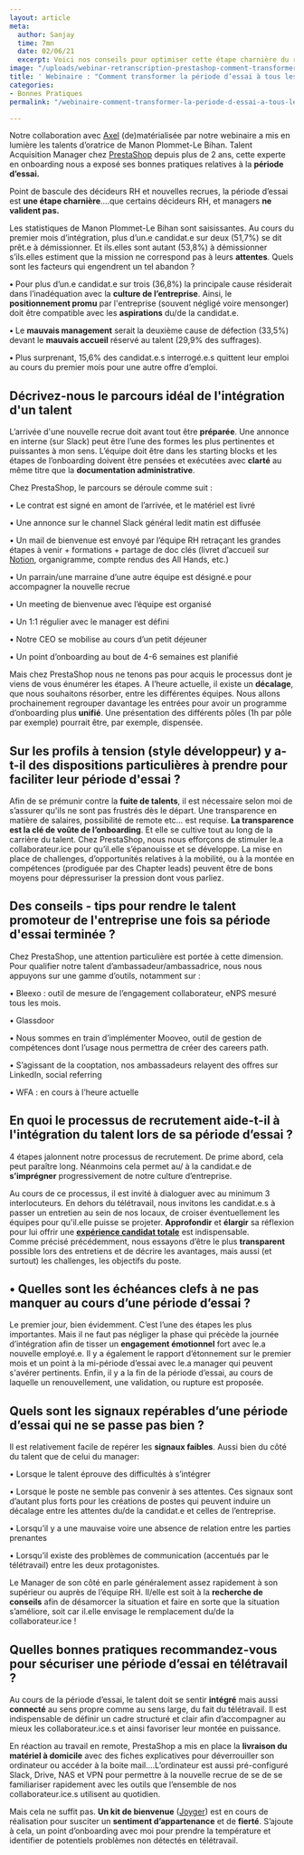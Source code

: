 ```yaml
---
layout: article
meta:
  author: Sanjay
  time: 7mn
  date: 02/06/21
  excerpt: Voici nos conseils pour optimiser cette étape charnière du recrutement
image: "/uploads/webinar-retranscription-prestashop-comment-transformer-la-periode-d-essai-a-tous-les-couts-5.png"
title: ' Webinaire : "Comment transformer la période d’essai à tous les coups ?" '
categories:
- Bonnes Pratiques
permalink: "/webinaire-comment-transformer-la-periode-d-essai-a-tous-les-coups/"

---
```

Notre collaboration avec [Axel](https://www.heyaxel.com/) (de)matérialisée par notre webinaire a mis en lumière les talents d’oratrice de Manon Plommet-Le Bihan. Talent Acquisition Manager chez [PrestaShop](https://blog.refty.co/comment-prestashop-a-structure-son-processus-de-recrutement/) depuis plus de 2 ans, cette experte en onboarding nous a exposé ses bonnes pratiques relatives à la **période d’essai.**

Point de bascule des décideurs RH et nouvelles recrues, la période d’essai est **une étape charnière**….que certains décideurs RH, et managers **ne valident pas.**

Les statistiques de Manon Plommet-Le Bihan sont saisissantes. Au cours du premier mois d’intégration, plus d’un.e candidat.e sur deux (51,7%) se dit prêt.e à démissionner. Et ils.elles sont autant (53,8%) à démissionner s’ils.elles estiment que la mission ne correspond pas à leurs **attentes**. Quels sont les facteurs qui engendrent un tel abandon ?

**•** Pour plus d’un.e candidat.e sur trois (36,8%) la principale cause résiderait dans l’inadéquation avec la **culture de l’entreprise**. Ainsi, le **positionnement promu** par l'entreprise (souvent négligé voire mensonger) doit être compatible avec les **aspirations** du/de la candidat.e. 

**•** Le **mauvais management** serait la deuxième cause de défection (33,5%) devant le **mauvais accueil** réservé au talent (29,9% des suffrages). 

**•** Plus surprenant, 15,6% des candidat.e.s interrogé.e.s quittent leur emploi au cours du premier mois pour une autre offre d’emploi.

## **Décrivez-nous le parcours idéal de l'intégration d'un talent**

L’arrivée d'une nouvelle recrue doit avant tout être **préparée**. Une annonce en interne (sur Slack) peut être l’une des formes les plus pertinentes et puissantes à mon sens. L’équipe doit être dans les starting blocks et les étapes de l’onboarding doivent être pensées et exécutées avec **clarté** au même titre que la **documentation administrative**.

Chez PrestaShop, le parcours se déroule comme suit :

• Le contrat est signé en amont de l’arrivée, et le matériel est livré

• Une annonce sur le channel Slack général ledit matin est diffusée

• Un mail de bienvenue est envoyé par l’équipe RH retraçant les grandes étapes à venir + formations + partage de doc clés (livret d’accueil sur [Notion](https://www.notion.so/), organigramme, compte rendus des All Hands, etc.)

• Un parrain/une marraine d’une autre équipe est désigné.e pour accompagner la nouvelle recrue

• Un meeting de bienvenue avec l’équipe est organisé

• Un 1:1 régulier avec le manager est défini

• Notre CEO se mobilise au cours d’un petit déjeuner

• Un point d’onboarding au bout de 4-6 semaines est planifié

Mais chez PrestaShop nous ne tenons pas pour acquis le processus dont je viens de vous énumérer les étapes. A l’heure actuelle, il existe un **décalage**, que nous souhaitons résorber, entre les différentes équipes. Nous allons prochainement regrouper davantage les entrées pour avoir un programme d’onboarding plus **unifié**. Une présentation des différents pôles (1h par pôle par exemple) pourrait être, par exemple, dispensée. 

## **Sur les profils à tension (style développeur) y a-t-il des dispositions particulières à prendre pour faciliter leur période d'essai ?**

Afin de se prémunir contre la **fuite de talents**, il est nécessaire selon moi de s’assurer qu'ils ne sont pas frustrés dès le départ. Une transparence en matière de salaires, possibilité de remote etc… est requise. **La transparence est la clé de voûte de l’onboarding**. Et elle se cultive tout au long de la carrière du talent. Chez PrestaShop, nous nous efforçons de stimuler le.a collaborateur.ice pour qu’il.elle s’épanouisse et se développe. La mise en place de challenges, d’opportunités relatives à la mobilité, ou à la montée en compétences (prodiguée par des Chapter leads) peuvent être de bons moyens pour dépressuriser la pression dont vous parliez.

## **Des conseils - tips pour rendre le talent promoteur de l'entreprise une fois sa période d'essai terminée ?**

Chez PrestaShop, une attention particulière est portée à cette dimension. Pour qualifier notre talent d’ambassadeur/ambassadrice, nous nous appuyons sur une gamme d’outils, notamment sur :

• Bleexo : outil de mesure de l’engagement collaborateur, eNPS mesuré tous les mois.

• Glassdoor

• Nous sommes en train d’implémenter Mooveo, outil de gestion de compétences dont l’usage nous permettra de créer des careers path.

• S’agissant de la cooptation, nos ambassadeurs relayent des offres sur LinkedIn, social referring

• WFA : en cours à l’heure actuelle

## **En quoi le processus de recrutement aide-t-il à l'intégration du talent lors de sa période d’essai ?**

4 étapes jalonnent notre processus de recrutement. De prime abord, cela peut paraître long. Néanmoins cela permet au/ à la candidat.e de **s’imprégner** progressivement de notre culture d’entreprise.

Au cours de ce processus, il est invité à dialoguer avec au minimum 3 interlocuteurs. En dehors du télétravail, nous invitons les candidat.e.s à passer un entretien au sein de nos locaux, de croiser éventuellement les équipes pour qu'il.elle puisse se projeter. **Approfondir** et **élargir** sa réflexion pour lui offrir une [**expérience candidat totale**](https://blog.refty.co/qu-est-ce-que-experience-candidat/) est indispensable.  
Comme précisé précédemment, nous essayons d’être le plus **transparent** possible lors des entretiens et de décrire les avantages, mais aussi (et surtout) les challenges, les objectifs du poste.

## • Quelles sont les échéances clefs à ne pas manquer au cours d’une période d’essai ?

Le premier jour, bien évidemment. C’est l’une des étapes les plus importantes. Mais il ne faut pas négliger la phase qui précède la journée d’intégration afin de tisser un **engagement émotionnel** fort avec le.a nouvelle employé.e. Il y a également le rapport d’étonnement sur le premier mois et un point à la mi-période d’essai avec le.a manager qui peuvent s'avérer pertinents. Enfin, il y a la fin de la période d’essai, au cours de laquelle un renouvellement, une validation, ou rupture est proposée.

## **Quels sont les signaux repérables d’une période d’essai qui ne se passe pas bien ?**

Il est relativement facile de repérer les **signaux faibles**. Aussi bien du côté du talent que de celui du manager:

• Lorsque le talent éprouve des difficultés à s’intégrer

• Lorsque le poste ne semble pas convenir à ses attentes. Ces signaux sont d’autant plus forts pour les créations de postes qui peuvent induire un décalage entre les attentes du/de la candidat.e et celles de l’entreprise.

• Lorsqu’il y a une mauvaise voire une absence de relation entre les parties prenantes

• Lorsqu’il existe des problèmes de communication (accentués par le télétravail) entre les deux protagonistes. 

Le Manager de son côté en parle généralement assez rapidement à son supérieur ou auprès de l’équipe RH. Il/elle est soit à la **recherche de conseils** afin de désamorcer la situation et faire en sorte que la situation s’améliore, soit car il.elle envisage le remplacement du/de la collaborateur.ice !

## **Quelles bonnes pratiques recommandez-vous pour sécuriser une période d’essai en télétravail ?**

Au cours de la période d’essai, le talent doit se sentir **intégré** mais aussi **connecté** au sens propre comme au sens large, du fait du télétravail. Il est indispensable de définir un cadre structuré et clair afin d’accompagner au mieux les collaborateur.ice.s et ainsi favoriser leur montée en puissance.

En réaction au travail en remote, PrestaShop a mis en place la **livraison du matériel à domicile** avec des fiches explicatives pour déverrouiller son ordinateur ou accéder à la boite mail....L’ordinateur est aussi pré-configuré Slack, Drive, NAS et VPN pour permettre à la nouvelle recrue de se de se familiariser rapidement avec les outils que l’ensemble de nos collaborateur.ice.s utilisent au quotidien.

Mais cela ne suffit pas. **Un kit de bienvenue** ([Joyger](https://www.joyger.fr/)) est en cours de réalisation pour susciter un **sentiment d’appartenance** et de **fierté**. S’ajoute à cela, un point d’onboarding avec moi pour prendre la température et identifier de potentiels problèmes non détectés en télétravail.